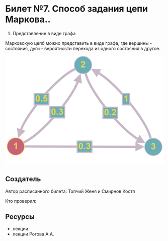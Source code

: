 # Билет №7. Способ задания цепи Маркова..

1. Представление в виде графа

Марковскую цепб можно представить в виде графа, где вершины - состояния, дуги - вероятности перехода из одного состояния в другое.

![Цепь Макрова - граф](./q7i1.png)

## Создатель

Автор расписанного билета: Топчий Женя и Смирнов Костя

Кто проверил:


## Ресурсы
- лекции
- лекции Рогова А.А.

